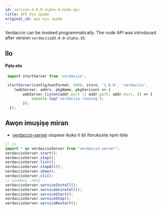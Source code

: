 ```yaml
---
id: version-4.0.0-alpha.4-node-api
title: API Oju ipade
original_id: api-oju ipade
---
```


Verdaccio can be invoked programmatically. The node API was introduced after version `verdaccio@3.0.0-alpha.10`.

## Ilo

#### Pẹlu eto

```js
 import startServer from 'verdaccio';   

 startServer(configJsonFormat, 6000, store, '1.0.0', 'verdaccio',
    (webServer, addrs, pkgName, pkgVersion) => {
        webServer.listen(addr.port || addr.path, addr.host, () => {
            console.log('verdaccio running');
        });
  });
```

## Awọn imuṣiṣẹ miran

* [verdaccio-server](https://github.com/boringame/verdaccio-server) olupese ikọkọ ti ibi iforukọsilẹ npm ibilẹ

```js
// js
import * as verdaccioServer from "verdaccio-server";
verdaccioServer.start();
verdaccioServer.stop();
verdaccioServer.list();
verdaccioServer.stopAll();
verdaccioServer.show();
verdaccioServer.cli();
// windows .net2
verdaccioServer.serviceInstall();
verdaccioServer.serviceUninstall();
verdaccioServer.serviceStart();
verdaccioServer.serviceStop();
verdaccioServer.serviceRestart();
```